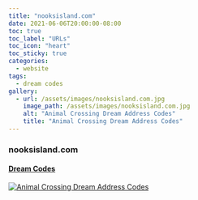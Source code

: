 ```yaml
---
title: "nooksisland.com"
date: 2021-06-06T20:00:00-08:00
toc: true
toc_label: "URLs"
toc_icon: "heart"
toc_sticky: true
categories:
  - website
tags:
  - dream codes
gallery:
  - url: /assets/images/nooksisland.com.jpg
    image_path: /assets/images/nooksisland.com.jpg
    alt: "Animal Crossing Dream Address Codes"
    title: "Animal Crossing Dream Address Codes"
---
```


### nooksisland.com

#### [Dream Codes](https://nooksisland.com/dream-addresses)

[![Animal Crossing Dream Address Codes](https://animalcrossing.design/assets/images/nooksisland.com.jpg)](https://nooksisland.com/dream-addresses)

